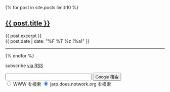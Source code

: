 <div>
  {% for post in site.posts limit:10 %}
    <h2><a href="{{ post.url | absolute_url }}">{{ post.title }}</a></h2>
    {{ post.excerpt }}
    &nbsp;
    <div class="f6"><div class="float-right">{{ post.date | date: "%F %T %z (%a)" }}</div></div>
    <hr/>
  {% endfor %}
</div>

<p class="rss-subscribe">subscribe <a href="/xblog/feed.xml">via RSS</a></p>

<!-- SiteSearch Google -->
<form method=GET action="https://www.google.co.jp/search">
<p>
<input type=text name=q size=31 maxlength=255 value="">
<input type=hidden name=hl value="ja">
<input type=hidden name=ie value="UTF-8">
<input type=submit name=btnG value="Google 検索">
<input type=hidden name=domains value="jarp.does.notwork.org"><br>
<input type=radio name=sitesearch value=""> WWW を検索
<input type=radio name=sitesearch value="jarp.does.notwork.org" checked> jarp.does.notwork.org を検索 <br>
</p>
</form>
<!-- <ul> -->
<!--  <li> -->
<!--  </li> -->
<!--</ul> -->
